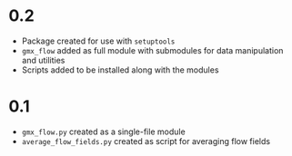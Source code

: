 # 0.2
* Package created for use with `setuptools`
* `gmx_flow` added as full module with submodules for data manipulation
  and utilities
* Scripts added to be installed along with the modules

# 0.1
* `gmx_flow.py` created as a single-file module
* `average_flow_fields.py` created as script for averaging flow fields
